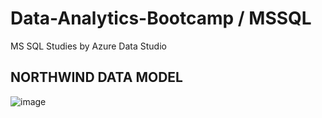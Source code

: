 # Data-Analytics-Bootcamp / MSSQL
MS SQL Studies by Azure Data Studio

## NORTHWIND DATA MODEL

![image](https://github.com/BedirK/Data-Analytics-Bootcamp---SQL/assets/103532330/764a1929-f232-457a-bda1-51c0a67fee77)

